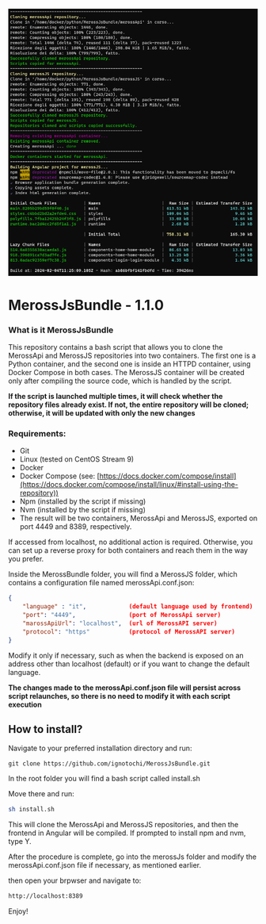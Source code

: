 ![ezcv logo](https://github.com/ignotochi/MerossJsBundle/blob/master/merossBundleInstallScriptExample.png)

# MerossJsBundle - 1.1.0

### What is it MerossJsBundle

This repository contains a bash script that allows you to clone the MerossApi and MerossJS repositories into two containers. The first one is a Python container, and the second one is inside an HTTPD container, using Docker Compose in both cases. The MerossJS container will be created only after compiling the source code, which is handled by the script.

**If the script is launched multiple times, it will check whether the repository files already exist. If not, the entire repository will be cloned; otherwise, it will be updated with only the new changes**

### Requirements:

- Git
- Linux (tested on CentOS Stream 9)
- Docker
- Docker Compose (see: [https://docs.docker.com/compose/install](https://docs.docker.com/compose/install/linux/#install-using-the-repository))
- Npm (installed by the script if missing)
- Nvm (installed by the script if missing)
- The result will be two containers, MerossApi and MerossJS, exported on port 4449 and 8389, respectively.

If accessed from localhost, no additional action is required. Otherwise, you can set up a reverse proxy for both containers and reach them in the way you prefer.

Inside the MerossBundle folder, you will find a MerossJS folder, which contains a configuration file named merossApi.conf.json:

``` json 
{
    "language" : "it",            (default language used by frontend)
    "port": "4449",               (port of MerossApi server)
    "marossApiUrl": "localhost",  (url of MerossAPI server)
    "protocol": "https"           (protocol of MerossAPI server)
}
```

Modify it only if necessary, such as when the backend is exposed on an address other than localhost (default) or if you want to change the default language.

**The changes made to the merossApi.conf.json file will persist across script relaunches, so there is no need to modify it with each script execution**

## How to install?

Navigate to your preferred installation directory and run:

```
git clone https://github.com/ignotochi/MerossJsBundle.git
```
In the root folder you will find a bash script called install.sh

Move there and run:

``` bash 
sh install.sh
```

This will clone the MerossApi and MerossJS repositories, and then the frontend in Angular will be compiled. If prompted to install npm and nvm, type Y.

After the procedure is complete, go into the merossJs folder and modify the merossApi.conf.json file if necessary, as mentioned earlier.

then open your brpwser and navigate to:

``` bash 
http://localhost:8389
```

Enjoy!



